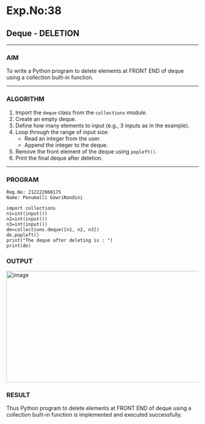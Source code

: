 # Exp.No:38  
## Deque - DELETION

---

### AIM  
To write a Python program to delete elements at FRONT END of deque using a collection built-in function.

---

### ALGORITHM  

1. Import the `deque` class from the `collections` module.  
2. Create an empty deque.  
3. Define how many elements to input (e.g., 3 inputs as in the example).  
4. Loop through the range of input size:  
   - Read an integer from the user.  
   - Append the integer to the deque.  
5. Remove the front element of the deque using `popleft()`.  
6. Print the final deque after deletion.  

---

### PROGRAM  

```
Reg.No: 212222060175
Name: Penumalli GowriNandini

import collections
n1=int(input())
n2=int(input())
n3=int(input())
de=collections.deque([n1, n2, n3])
de.popleft()
print("The deque after deleting is : ")
print(de)
```

### OUTPUT
<img width="817" height="291" alt="image" src="https://github.com/user-attachments/assets/170d8ecd-8b43-4e33-82f5-b9534a2f1112" />


### RESULT
Thus Python program to delete elements at FRONT END of deque using a collection built-in function is implemented and executed successfully.
